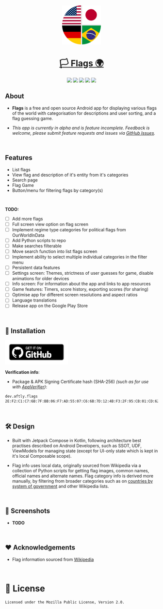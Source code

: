 <p align="center">
  <a href="https://github.com/aftly/Flags">
    <img src="assets/icon_round.png" width="128" height="128">
    <h1 align="center">🏳️ Flags 🌍</h1>
  </a>
</p>
<p align="center">
  <a href="https://github.com/aftly/Flags" style="text-decoration:none" area-label="Android">
    <img src="https://img.shields.io/badge/Android-Platform?label=Platform&color=62a900">
  </a>
  <a href="https://github.com/aftly/Flags" style="text-decoration:none" area-label="Min API: 21">
    <img src="https://img.shields.io/badge/24-minSdkVersion?label=minSdkVersion&color=62a900">
  </a>
  <a href="https://github.com/aftly/Flags/releases" style="text-decoration:none" area-label="GitHub Releases">
    <img src="https://img.shields.io/badge/GitHub_Releases-Download?label=Download&color=62a900">
  </a>
  <a href="https://github.com/aftly/Flags/releases" style="text-decoration:none" area-label="Latest release version">
    <img src="https://img.shields.io/github/v/release/aftly/Flags?include_prereleases&color=dc5d18">
  </a>
  <a href="https://github.com/aftly/Flags/blob/main/LICENSE" style="text-decoration:none" area-label="License: MPL 2.0">
    <img src="https://img.shields.io/badge/license-MPL%202.0-blue.svg">
  </a>
</p>

## About
- **Flags** is a free and open source Android app for displaying various flags of the world with categorisation for descriptions and user sorting, and a flag guessing game.

- *This app is currently in alpha and is feature incomplete. Feedback is welcome, please submit feature requests and issues via [GitHub Issues](https://github.com/aftly/Flags/issues).*
<br>

## Features
- List flags
- View flag and description of it's entity from it's categories
- Search page
- Flag Game
- Button/menu for filtering flags by category(s)
<br>

**TODO:**
- [ ] Add more flags
- [ ] Full screen view option on flag screen
- [ ] Implement regime type categories for political flags from OurWorldInData
- [ ] Add Python scripts to repo
- [ ] Make searches filterable
- [ ] Move search function into list flags screen
- [ ] Implement ability to select multiple individual categories in the filter menu
- [ ] Persistent data features
- [ ] Settings screen: Themes, strictness of user guesses for game, disable animations for older devices
- [ ] Info screen: For information about the app and links to app resources
- [ ] Game features: Timers, score history, exporting scores (for sharing)
- [ ] Optimise app for different screen resolutions and aspect ratios
- [ ] Language translations
- [ ] Release app on the Google Play Store
<br>

## 📱 Installation
[<img src="assets/badge_github.png" 
    alt="Get it on GitHub" 
    height="80">](https://github.com/aftly/Flags/releases)

**Verification info**:
- Package & APK Signing Certificate hash (SHA-256) *(such as for use with [AppVerifier](https://github.com/soupslurpr/AppVerifier))*: 
```
dev.aftly.flags 2E:F2:C1:C7:6B:7F:BB:06:F7:AD:55:07:C6:6B:7D:12:4B:F3:2F:95:CB:01:CD:62:C8:DD:E2:F5:5F:3B:71:6C
```
<br>

## 🛠 Design
- Built with Jetpack Compose in Kotlin, following architecture best practises described on Android Developers, such as SSOT, UDF, ViewModels for managing state (except for UI-only state which is kept in it's local Composable scope).

- Flag info uses local data, originally sourced from Wikipedia via a collection of Python scripts for getting flag images, common names, official names and alternate names.
Flag category info is derived more manually, by filtering from broader categories such as on [countries by system of government](https://en.wikipedia.org/wiki/List_of_countries_by_system_of_government) and other Wikipedia lists.
<br>

## 📱 Screenshots
- **TODO**
<br>

## ❤️ Acknowledgements 
 - Flag information sourced from [Wikipedia](https://en.wikipedia.org/wiki/Main_Page)
<br>

# 🔖 License 
```
Licensed under the Mozilla Public License, Version 2.0.
```
